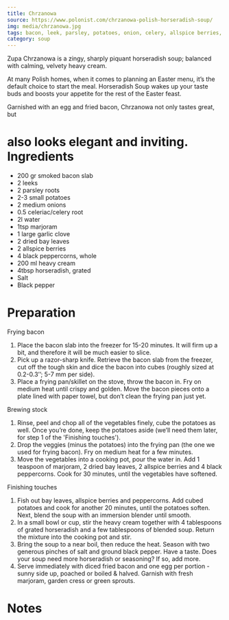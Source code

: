 ```yaml
---
title: Chrzanowa
source: https://www.polonist.com/chrzanowa-polish-horseradish-soup/
img: media/chrzanowa.jpg
tags: bacon, leek, parsley, potatoes, onion, celery, allspice berries, bay leaves, peppercorns, cream, horseradish
category: soup
---
```


Zupa Chrzanowa is a zingy, sharply piquant horseradish soup; balanced with calming, velvety heavy cream.

At many Polish homes, when it comes to planning an Easter menu, it’s the default choice to start the meal. Horseradish Soup wakes up your taste buds and boosts your appetite for the rest of the Easter feast. 

Garnished with an egg and fried bacon, Chrzanowa not only tastes great, but 

also looks elegant and inviting. Ingredients
===========


* 200 gr smoked bacon slab
* 2 leeks
* 2 parsley roots
* 2-3 small potatoes
* 2 medium onions
* 0.5 celeriac/celery root
* 2l water
* 1tsp marjoram
* 1 large garlic clove
* 2 dried bay leaves
* 2 allspice berries
* 4 black peppercorns, whole
* 200 ml heavy cream
* 4tbsp horseradish, grated
* Salt
* Black pepper

Preparation
===========

Frying bacon

1. Place the bacon slab into the freezer for 15-20 minutes. It will firm up a 
   bit, and therefore it will be much easier to slice.
2. Pick up a razor-sharp knife. Retrieve the bacon slab from the freezer, cut 
   off the tough skin and dice the bacon into cubes (roughly sized at 
   0.2-0.3’’; 5-7 mm per side).
3. Place a frying pan/skillet on the stove, throw the bacon in. Fry on medium 
   heat until crispy and golden. Move the bacon pieces onto a plate lined with 
   paper towel, but don’t clean the frying pan just yet.

Brewing stock

1. Rinse, peel and chop all of the vegetables finely, cube the potatoes as 
   well. Once you’re done, keep the potatoes aside (we’ll need them later, for 
   step 1 of the 'Finishing touches').
2. Drop the veggies (minus the potatoes) into the frying pan (the one we used 
   for frying bacon). Fry on medium heat for a few minutes.
3. Move the vegetables into a cooking pot, pour the water in. Add 1 teaspoon of 
   marjoram, 2 dried bay leaves, 2 allspice berries and 4 black peppercorns. 
   Cook for 30 minutes, until the vegetables have softened.

Finishing touches

1. Fish out bay leaves, allspice berries and peppercorns. Add cubed potatoes 
   and cook for another 20 minutes, until the potatoes soften. Next, blend the 
   soup with an immersion blender until smooth.
2. In a small bowl or cup, stir the heavy cream together with 4 tablespoons of 
   grated horseradish and a few tablespoons of blended soup. Return the mixture 
   into the cooking pot and stir.
3. Bring the soup to a near boil, then reduce the heat. Season with two 
   generous pinches of salt and ground black pepper. Have a taste. Does your 
   soup need more horseradish or seasoning? If so, add more.
4. Serve immediately with diced fried bacon and one egg per portion - sunny 
   side up, poached or boiled & halved. Garnish with fresh marjoram, garden 
   cress or green sprouts.

Notes
=====
